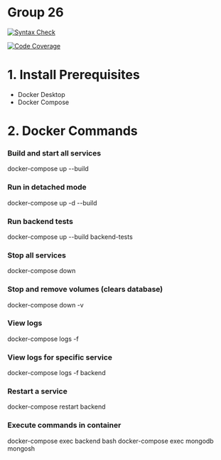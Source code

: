 # Group 26

[![Syntax Check](https://github.com/madisonbook/CSC510/actions/workflows/syntax-check.yml/badge.svg?branch=alicebadges)](https://github.com/madisonbook/CSC510/actions/workflows/syntax-check.yml)

[![Code Coverage](https://codecov.io/gh/madisonbook/CSC510/branch/main/graph/badge.svg)](https://codecov.io/gh/madisonbook/CSC510)

# 1. Install Prerequisites
- Docker Desktop
- Docker Compose

# 2. Docker Commands

### Build and start all services
docker-compose up --build

### Run in detached mode
docker-compose up -d --build

### Run backend tests
docker-compose up --build backend-tests

### Stop all services
docker-compose down

### Stop and remove volumes (clears database)
docker-compose down -v

### View logs
docker-compose logs -f

### View logs for specific service
docker-compose logs -f backend

### Restart a service
docker-compose restart backend

### Execute commands in container
docker-compose exec backend bash
docker-compose exec mongodb mongosh
